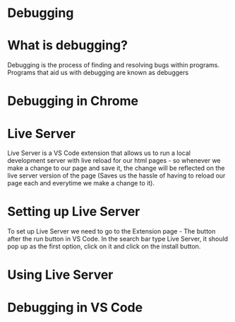 # Debugging 

# What is debugging?
Debugging is the process of finding and resolving bugs within programs. Programs that aid us with debugging are known as debuggers

# Debugging in Chrome


# Live Server
Live Server is a VS Code extension that allows us to run a local development server with live reload for our html pages - so whenever we make a change to our page and save it, the change will be reflected on the live server version of the page (Saves us the hassle of having to reload our page each and everytime we make a change to it).

# Setting up Live Server
To set up Live Server we need to go to the Extension page - The button after the run button in VS Code. In the search bar type Live Server, it should pop up as the first option, click on it and click on the install button.

# Using Live Server

# Debugging in VS Code
